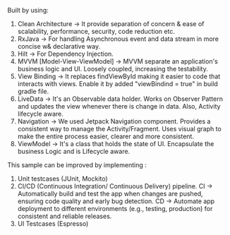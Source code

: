 Built by using: 

1.	Clean Architecture -> It provide separation of concern & ease of  scalability, performance, security, code reduction etc.
2.	RxJava -> For handling Asynchronous event and data stream in more concise w& declarative way.
3.	Hilt -> For Dependency Injection.
4.	MVVM [Model-View-ViewModel] -> MVVM separate an application's business logic and UI. Loosely coupled, increasing the testability.
5.	View Binding -> It replaces findViewById making it easier to code that interacts with views. Enable it by added "viewBindind = true" in build gradle file.
6.	LiveData -> It's an Observable data holder. Works on Observer Pattern and updates the view whenever there is change in data. Also, Activity lifecycle aware.
7.	Navigation -> We used Jetpack Navigation component. Provides a consistent way to manage the Activity/Fragment. Uses visual graph to make the entire process easier, clearer and more consistent.
8.	ViewModel -> It's a class that holds the state of UI. Encapsulate the business Logic and is Lifecycle aware.

This sample can be improved by implementing :
1.	Unit testcases (JUnit, Mockito)
2.	CI/CD (Continuous Integration/ Continuous Delivery) pipeline. CI -> Automatically build and test the app when changes are pushed, ensuring code quality and early bug detection. CD -> Automate app deployment to different environments (e.g., testing, production) for consistent and reliable releases.
3.	UI Testcases (Espresso)
